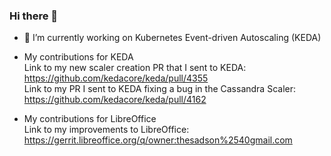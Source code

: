 ### Hi there 👋

- 🔭 I’m currently working on Kubernetes Event-driven Autoscaling (KEDA)

- My contributions for KEDA  
Link to my new scaler creation PR that I sent to KEDA: https://github.com/kedacore/keda/pull/4355  
Link to my PR I sent to KEDA fixing a bug in the Cassandra Scaler: https://github.com/kedacore/keda/pull/4162  

- My contributions for LibreOffice  
Link to my improvements to LibreOffice: https://gerrit.libreoffice.org/q/owner:thesadson%2540gmail.com



<!--
**ithesadson/ithesadson** is a ✨ _special_ ✨ repository because its `README.md` (this file) appears on your GitHub profile.

Here are some ideas to get you started:

- 🔭 I’m currently working on ...
- 🌱 I’m currently learning ...
- 👯 I’m looking to collaborate on ...
- 🤔 I’m looking for help with ...
- 💬 Ask me about ...
- 📫 How to reach me: ...
- 😄 Pronouns: ...
- ⚡ Fun fact: ...
-->
